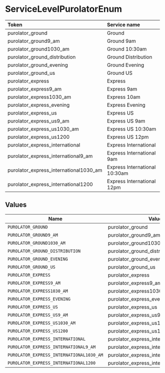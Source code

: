 # ServiceLevelPurolatorEnum

|Token | Service name|
|:---|:---|
| purolator_ground | Ground|
| purolator_ground9_am | Ground 9am|
| purolator_ground1030_am | Ground 10:30am|
| purolator_ground_distribution | Ground Distribution|
| purolator_ground_evening | Ground Evening|
| purolator_ground_us | Ground US|
| purolator_express | Express|
| purolator_express9_am | Express 9am|
| purolator_express1030_am | Express 10am|
| purolator_express_evening | Express Evening|
| purolator_express_us | Express US|
| purolator_express_us9_am | Express US 9am|
| purolator_express_us1030_am | Express US 10:30am|
| purolator_express_us1200 | Express US 12pm|
| purolator_express_international | Express International|
| purolator_express_international9_am | Express International 9am|
| purolator_express_international1030_am | Express International 10:30am|
| purolator_express_international1200 | Express International 12pm|



## Values

| Name                                     | Value                                    |
| ---------------------------------------- | ---------------------------------------- |
| `PUROLATOR_GROUND`                       | purolator_ground                         |
| `PUROLATOR_GROUND9_AM`                   | purolator_ground9_am                     |
| `PUROLATOR_GROUND1030_AM`                | purolator_ground1030_am                  |
| `PUROLATOR_GROUND_DISTRIBUTION`          | purolator_ground_distribution            |
| `PUROLATOR_GROUND_EVENING`               | purolator_ground_evening                 |
| `PUROLATOR_GROUND_US`                    | purolator_ground_us                      |
| `PUROLATOR_EXPRESS`                      | purolator_express                        |
| `PUROLATOR_EXPRESS9_AM`                  | purolator_express9_am                    |
| `PUROLATOR_EXPRESS1030_AM`               | purolator_express1030_am                 |
| `PUROLATOR_EXPRESS_EVENING`              | purolator_express_evening                |
| `PUROLATOR_EXPRESS_US`                   | purolator_express_us                     |
| `PUROLATOR_EXPRESS_US9_AM`               | purolator_express_us9_am                 |
| `PUROLATOR_EXPRESS_US1030_AM`            | purolator_express_us1030_am              |
| `PUROLATOR_EXPRESS_US1200`               | purolator_express_us1200                 |
| `PUROLATOR_EXPRESS_INTERNATIONAL`        | purolator_express_international          |
| `PUROLATOR_EXPRESS_INTERNATIONAL9_AM`    | purolator_express_international9_am      |
| `PUROLATOR_EXPRESS_INTERNATIONAL1030_AM` | purolator_express_international1030_am   |
| `PUROLATOR_EXPRESS_INTERNATIONAL1200`    | purolator_express_international1200      |